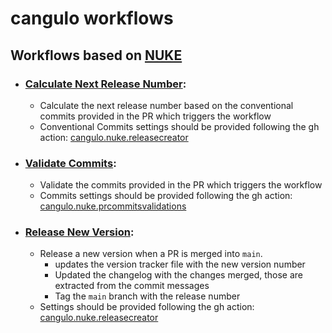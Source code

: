 # cangulo workflows

## Workflows based on [NUKE](https://nuke.build)
* ### [Calculate Next Release Number](.github/workflows/calculate-next-release-number.yml):
  * Calculate the next release number based on the conventional commits provided in the PR which triggers the workflow
  * Conventional Commits settings should be provided following the gh action: [cangulo.nuke.releasecreator](https://github.com/cangulo-actions/cangulo.nuke.releasecreator)

* ### [Validate Commits](.github/workflows/validate-commits.yml):
  * Validate the commits provided in the PR which triggers the workflow
  * Commits settings should be provided following the gh action: [cangulo.nuke.prcommitsvalidations](https://github.com/cangulo-actions/cangulo.nuke.prcommitsvalidations)


* ### [Release New Version](.github/workflows/release-new-version.yml):
  * Release a new version when a PR is merged into `main`. 
    * updates the version tracker file with the new version number
    * Updated the changelog with the changes merged, those are extracted from the commit messages
    * Tag the `main` branch with the release number
  * Settings should be provided following the gh action: [cangulo.nuke.releasecreator](https://github.com/cangulo-actions/cangulo.nuke.releasecreator)